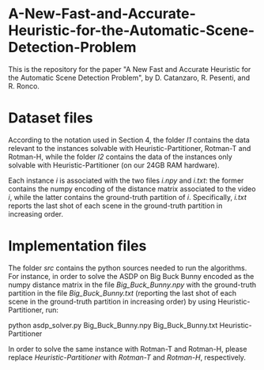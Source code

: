 # A-New-Fast-and-Accurate-Heuristic-for-the-Automatic-Scene-Detection-Problem


This is the repository for the paper "A New Fast and Accurate Heuristic for the Automatic Scene Detection Problem", by D. Catanzaro, R. Pesenti, and R. Ronco.<br>

<h1>Dataset files</h1>
According to the notation used in Section 4, the folder <i>I1</i> contains the data relevant to the instances solvable with Heuristic-Partitioner, Rotman-T and Rotman-H, while the folder <i>I2</i> contains the data of the instances only solvable with Heuristic-Partitioner (on our 24GB RAM hardware).<br>

Each instance *i* is associated with the two files *i.npy* and *i.txt*: the former contains the numpy encoding of the distance matrix associated to the video *i*, while the latter contains the ground-truth partition of *i*. Specifically, *i.txt* reports the last shot of each scene in the ground-truth partition in increasing order.


<h1>Implementation files</h1>

The folder *src* contains the python sources needed to run the algorithms. For instance, in order to solve the ASDP on Big Buck Bunny encoded as the numpy distance matrix in the file *Big_Buck_Bunny.npy* with the ground-truth partition in the file *Big_Buck_Bunny.txt* (reporting the last shot of each scene in the ground-truth partition in increasing order) by using Heuristic-Partitioner, run:<br>

python asdp_solver.py Big_Buck_Bunny.npy Big_Buck_Bunny.txt Heuristic-Partitioner

In order to solve the same instance with Rotman-T and Rotman-H, please replace *Heuristic-Partitioner* with *Rotman-T* and *Rotman-H*, respectively.
